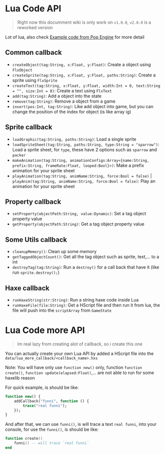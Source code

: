 # Lua Code API
> Right now this documment wiki is only work on `v1.0.0`, `v2.0.0` is a reworked version

Lot of lua, also check [Example code from Pop Engine](Example.md) for more detail

## Common callback
- `createObject(tag:String, x:Float, y:Float)`: Create a object using `FlxObject`
- `createSprite(tag:String, x:Float, y:Float, paths:String)`: Create a sprite using `FlxSprite`
- `createText(tag:String, x:Float, y:Float, width:Int = 0, text:String = "", size:Int = 8)`: Create a text using `FlxText`
- `add(tag:String)`: Add a object into the state
- `remove(tag:String)`: Remove a object from a game
- `insert(pos:Int, tag:String)`: Like add object into game, but you can change the position of the index for object (is like array ig)

## Sprite callback
- `loadGraphic(tag:String, paths:String)`: Load a single sprite
- `loadSpriteSheet(tag:String, paths:String, type:String = "sparrow")`: Load a sprite sheet, for `type`, these have 2 options such as `sparrow` and `packer`
- `makeAnimation(tag:String, animationConfigs:Array<{name:String, prefix:String, frameRate:Float, looped:Bool}>)`: Make a prefix animation for your sprite sheet
- `playAnimation(tag:String, animName:String, force:Bool = false)` | `playAnim(tag:String, animName:String, force:Bool = false)`: Play an animation for your sprite sheet

## Property callback
- `setProperty(objectPath:String, value:Dynamic)`: Set a tag object property value
- `getProperty(objectPath:String)`: Get a tag object property value

## Some Utils callback
- `cleanupMemory()`: Clean up some memory
- `getTaggedObjectCount()`: Get all the tag object such as sprite, text,... to a int
- `destroyTag(tag:String)`: Run a `destroy()` for a call back that have it (like run `sprite.destroy();`)

## Haxe callback
- `runHaxeString(str:String)`: Run a string haxe code inside Lua
- `runHaxeFile(file:String)`: Get a HScript file and then run it from lua, the file will push into the `scriptArray` from `GameState`

# Lua Code more API
> Im real lazy from creating alot of callback, so i create this one

You can actually create your own Lua API by added a HScript file into the `data/lua_more_callback/<callback_name>.hxs`

Note: You will have only use `function new()` only, function `function create()`, `function update(elapsed:Float)`,... are not able to run for some haxelib reason

For quick example, is should be like:
```haxe
function new() {
    addCallback("funni", function () {
        trace("real funni");
    });
}
```

And after that, we can use `funni()`, is will trace a text `real funni`, into your console, for use the `funni()`, is should be like:
```lua
function create()
    funni() -- will trace `real funni`
end
```